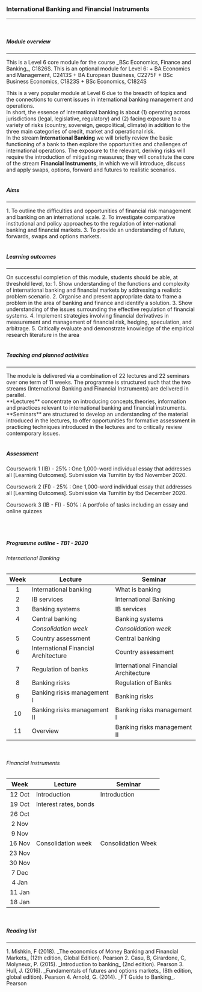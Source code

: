 ---
---

<h3>International Banking and Financial Instruments</h3>
<hr />
<br>      
<h5>Module overview</h5>
<hr />
This is a Level 6 core module for the course _BSc Economics, Finance and Banking_, C1826S. This is an optional module for Level 6:
+ BA Economics and Management, C2413S
+ BA European Business, C2275F
+ BSc Business Economics, C1823S
+ BSc Economics, C1824S

This is a very popular module at Level 6 due to the breadth of topics and the connections to current issues in international banking management and operations. <br>In short, the essence of international banking is about (1) operating across jurisdictions (legal, legislative, regulatory) and (2) facing exposure to a variety of risks (country, sovereign, geopolitical, climate) in addition to the three main categories of credit, market and operational risk.<br>In the stream **International Banking** we will briefly review the basic functioning of a bank to then explore the opportunities and challenges of international operations. The exposure to the relevant, deriving risks will require the introduction of mitigating measures; they will constitute the core of the stream **Financial Instruments**, in which we will introduce, discuss and apply swaps, options, forward and futures to realistic scenarios.
<br><br>
<h5>Aims</h5>
<hr />
1. To outline the difficulties and opportunities of financial risk management and banking on an international scale.
2. To investigate comparative institutional and policy approaches to the regulation of inter-national banking and financial markets.
3. To provide an understanding of future, forwards, swaps and options markets.
<br><br>
<h5>Learning outcomes</h5>
<hr>
On successful completion of this module, students should be able, at threshold level, to:
1. Show understanding of the functions and complexity of international banking and financial markets by addressing a realistic problem scenario.
2. Organise and present appropriate data to frame a problem in the area of banking and finance and identify a solution.
3. Show understanding of the issues surrounding the effective regulation of financial systems.
4. Implement strategies involving financial derivatives in measurement and management of financial risk, hedging, speculation, and arbitrage.
5. Critically evaluate and demonstrate knowledge of the empirical research literature in the area
<br><br>
<h5>Teaching and planned activities</h5>
<hr>
The module is delivered via a combination of 22 lectures and 22 seminars over one term of 11 weeks. The programme is structured such that the two streams (International Banking and Financial Instruments) are delivered in parallel.<br>
**Lectures** concentrate on introducing concepts,theories, information and practices relevant to international banking and financial instruments.<br>
**Seminars** are structured to develop an understanding of the material introduced in the lectures, to offer opportunities for formative assessment in practicing techniques introduced in the lectures and to critically review contemporary issues.
<br><br>
<h5>Assessment</h5>

Coursework 1 (IB) - 25%
: One 1,000-word individual essay that addresses all [Learning Outcomes]. Submission via Turnitin by tbd November 2020.

Coursework 2 (FI) - 25%
: One 1,000-word individual essay that addresses all [Learning Outcomes]. Submission via Turnitin by tbd December 2020.

Coursework 3 (IB - FI) - 50%
: A portfolio of tasks including an essay and online quizzes


<br><br>
<h5>Programme outline - TB1 - 2020</h5>

<h6>International Banking</h6>

|  Week  | Lecture                              | Seminar                              |
|:------:|--------------------------------------|--------------------------------------|
| 1      | International banking                | What is banking                      |
| 2      | IB services                          | International Banking                |
| 3      | Banking systems                      | IB services                          |
| 4      | Central banking                      | Banking systems                      |
|        | _Consolidation week_                 | _Consolidation week_                 |
| 5      | Country assessment                   | Central banking                      |
| 6      | International Financial Architecture | Country assessment                   |
| 7      | Regulation of banks                  | International Financial Architecture |
| 8      | Banking risks                        | Regulation of Banks                  |
| 9      | Banking risks management I           | Banking risks                        |
| 10     | Banking risks management II          | Banking risks management I           |
| 11     | Overview                             | Banking risks management II          |

<br>
<h6>Financial Instruments</h6>

|  Week  | Lecture                              | Seminar                              |
|:------:|--------------------------------------|--------------------------|
| 12 Oct | Introduction                         | Introduction             |
| 19 Oct | Interest rates, bonds                |     |
| 26 Oct |                       |               |
|  2 Nov |                       |           |
|  9 Nov |                    |           |
| 16 Nov | Consolidation week                   | Consolidation Week       |
| 23 Nov |  |        |
| 30 Nov |                   |  |
|  7 Dec |                         |       |
|  4 Jan |            |             |
| 11 Jan |           | |
| 18 Jan |                                      |                          |

<br>
<h5>Reading list</h5>
<hr>
1. Mishkin, F (2018). _The economics of Money Banking and Financial Markets_ (12th edition, Global Edition). Pearson
2. Casu, B, Girardone, C, Molyneux, P. (2015). _Introduction to banking_ (2nd edition). Pearson
3. Hull, J. (2016). _Fundamentals of futures and options markets_ (8th edition, global edition). Pearson
4. Arnold, G. (2014). _FT Guide to Banking_. Pearson
